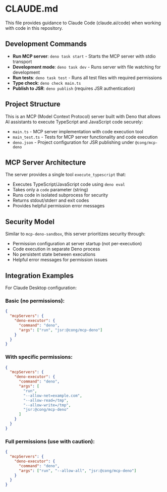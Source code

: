 # CLAUDE.md

This file provides guidance to Claude Code (claude.ai/code) when working with code in this repository.

## Development Commands

- **Run MCP server**: `deno task start` - Starts the MCP server with stdio transport
- **Development mode**: `deno task dev` - Runs server with file watching for development
- **Run tests**: `deno task test` - Runs all test files with required permissions
- **Type check**: `deno check main.ts`
- **Publish to JSR**: `deno publish` (requires JSR authentication)

## Project Structure

This is an MCP (Model Context Protocol) server built with Deno that allows AI assistants to execute TypeScript and JavaScript code securely:

- `main.ts` - MCP server implementation with code execution tool
- `main_test.ts` - Tests for MCP server functionality and code execution
- `deno.json` - Project configuration for JSR publishing under `@cong/mcp-deno`

## MCP Server Architecture

The server provides a single tool `execute_typescript` that:
- Executes TypeScript/JavaScript code using `deno eval`
- Takes only a `code` parameter (string)
- Runs code in isolated subprocess for security
- Returns stdout/stderr and exit codes
- Provides helpful permission error messages

## Security Model

Similar to `mcp-deno-sandbox`, this server prioritizes security through:
- Permission configuration at server startup (not per-execution)
- Code execution in separate Deno process
- No persistent state between executions
- Helpful error messages for permission issues

## Integration Examples

For Claude Desktop configuration:

### Basic (no permissions):
```json
{
  "mcpServers": {
    "deno-executor": {
      "command": "deno",
      "args": ["run", "jsr:@cong/mcp-deno"]
    }
  }
}
```

### With specific permissions:
```json
{
  "mcpServers": {
    "deno-executor": {
      "command": "deno",
      "args": [
        "run",
        "--allow-net=example.com",
        "--allow-read=/tmp",
        "--allow-write=/tmp",
        "jsr:@cong/mcp-deno"
      ]
    }
  }
}
```

### Full permissions (use with caution):
```json
{
  "mcpServers": {
    "deno-executor": {
      "command": "deno",
      "args": ["run", "--allow-all", "jsr:@cong/mcp-deno"]
    }
  }
}
```